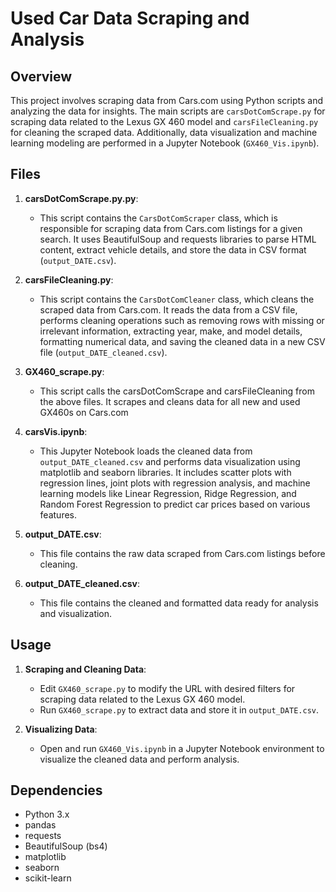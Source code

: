 # Used Car Data Scraping and Analysis

## Overview

This project involves scraping data from Cars.com using Python scripts and analyzing the data for insights. The main scripts are `carsDotComScrape.py` for scraping data related to the Lexus GX 460 model and `carsFileCleaning.py` for cleaning the scraped data. Additionally, data visualization and machine learning modeling are performed in a Jupyter Notebook (`GX460_Vis.ipynb`).

## Files

1. **carsDotComScrape.py.py**:
   - This script contains the `CarsDotComScraper` class, which is responsible for scraping data from Cars.com listings for a given search. It uses BeautifulSoup and requests libraries to parse HTML content, extract vehicle details, and store the data in CSV format (`output_DATE.csv`).

2. **carsFileCleaning.py**:
   - This script contains the `CarsDotComCleaner` class, which cleans the scraped data from Cars.com. It reads the data from a CSV file, performs cleaning operations such as removing rows with missing or irrelevant information, extracting year, make, and model details, formatting numerical data, and saving the cleaned data in a new CSV file (`output_DATE_cleaned.csv`).

3. **GX460_scrape.py**:
   - This script calls the carsDotComScrape and carsFileCleaning from the above files. It scrapes and cleans data for all new and used GX460s on Cars.com

4. **carsVis.ipynb**:
   - This Jupyter Notebook loads the cleaned data from `output_DATE_cleaned.csv` and performs data visualization using matplotlib and seaborn libraries. It includes scatter plots with regression lines, joint plots with regression analysis, and machine learning models like Linear Regression, Ridge Regression, and Random Forest Regression to predict car prices based on various features.

5. **output_DATE.csv**:
   - This file contains the raw data scraped from Cars.com listings before cleaning.

6. **output_DATE_cleaned.csv**:
   - This file contains the cleaned and formatted data ready for analysis and visualization.

## Usage

1. **Scraping and Cleaning Data**:
   - Edit `GX460_scrape.py` to modify the URL with desired filters for scraping data related to the Lexus GX 460 model.
   - Run `GX460_scrape.py` to extract data and store it in `output_DATE.csv`.

2. **Visualizing Data**:
   - Open and run `GX460_Vis.ipynb` in a Jupyter Notebook environment to visualize the cleaned data and perform analysis.

## Dependencies

- Python 3.x
- pandas
- requests
- BeautifulSoup (bs4)
- matplotlib
- seaborn
- scikit-learn
